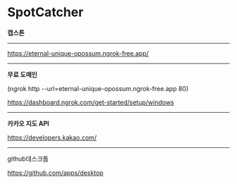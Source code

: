 # SpotCatcher
**캡스톤**

----------------------------------------------------------
https://eternal-unique-opossum.ngrok-free.app/

----------------------------------------------------------
**무료 도메인**

(ngrok http --url=eternal-unique-opossum.ngrok-free.app 80)

https://dashboard.ngrok.com/get-started/setup/windows

----------------------------------------------------------
**카카오 지도 API**

https://developers.kakao.com/

----------------------------------------------------------
github데스크톱

https://github.com/apps/desktop
